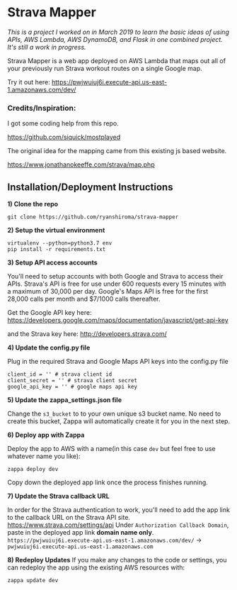 # Strava Mapper
*This is a project I worked on in March 2019 to learn the basic ideas of using APIs, AWS Lambda, AWS DynamoDB, and Flask in one combined project. It's still a work in progress.*

Strava Mapper is a web app deployed on AWS Lambda that maps out all of your previously run Strava workout routes on a single Google map. 

Try it out here: https://pwjwuiuj6i.execute-api.us-east-1.amazonaws.com/dev/

### Credits/Inspiration:

I got some coding help from this repo.

https://github.com/siquick/mostplayed

The original idea for the mapping came from this existing js based website.

https://www.jonathanokeeffe.com/strava/map.php



## Installation/Deployment Instructions

**1) Clone the repo**
```
git clone https://github.com/ryanshiroma/strava-mapper
```

**2) Setup the virtual environment**
```
virtualenv --python=python3.7 env
pip install -r requirements.txt
```

**3) Setup API access accounts**

You'll need to setup accounts with both Google and Strava to access their APIs.
Strava's API is free for use under 600 requests every 15 minutes with a maximum of 30,000 per day.
Google's Maps API is free for the first 28,000 calls per month and $7/1000 calls thereafter. 

Get the Google API key here:
https://developers.google.com/maps/documentation/javascript/get-api-key

and the Strava key here: 
http://developers.strava.com/

**4) Update the config.py file**

Plug in the required Strava and Google Maps API keys into the config.py file
```
client_id = '' # strava client id
client_secret = '' # strava client secret
google_api_key = '' # google maps api key
```

**5) Update the zappa_settings.json file**

Change the `s3_bucket` to to your own unique s3 bucket name. No need to create this bucket, Zappa will automatically create it for you in the next step.

**6) Deploy app with Zappa**

Deploy the app to AWS with a name(in this case `dev` but feel free to use whatever name you like):
```
zappa deploy dev
```
Copy down the deployed app link once the process finishes running.

**7) Update the Strava callback URL**

In order for the Strava authentication to work, you'll need to add the app link to the callback URL on the Strava API site.
https://www.strava.com/settings/api
Under `Authorization Callback Domain`, paste in the deployed app link **domain name only**.
`https://pwjwuiuj6i.execute-api.us-east-1.amazonaws.com/dev/` -> `pwjwuiuj6i.execute-api.us-east-1.amazonaws.com`

**8) Redeploy Updates**
If you make any changes to the code or settings, you can redeploy the app using the existing AWS resources with:
```
zappa update dev
```





